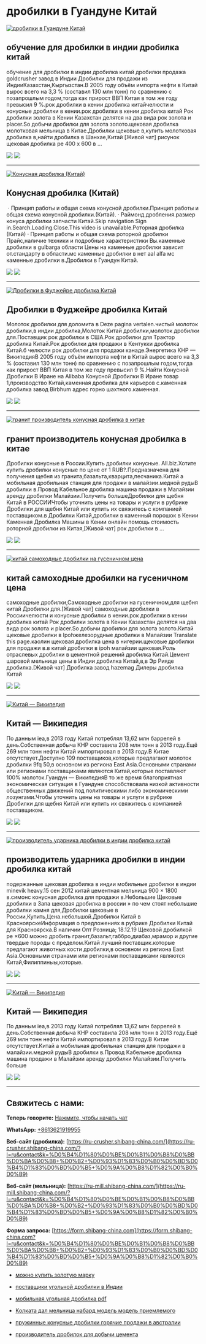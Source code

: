 # дробилки в Гуандуне Китай

<a href="https://swt.shibang-china.com/?l=ru&img&k=%D0%B4%D1%80%D0%BE%D0%B1%D0%B8%D0%BB%D0%BA%D0%B8+%D0%B2+%D0%93%D1%83%D0%B0%D0%BD%D0%B4%D1%83%D0%BD%D0%B5+%D0%9A%D0%B8%D1%82%D0%B0%D0%B9" target="_blank">![дробилки в Гуандуне Китай](http://static.shibang-china.com/all-800x300/1515.jpg)</a>

## обучение для дробилки в индии дробилка китай
обучение для дробилки в индии дробилка китай дробилки продажа goldcrusher завод в Индии Дробилки для продажи из ИндииКазахстан,Кыргызстан.В 2005 году объём импорта нефти в Китай вырос всего на 3,3 % (составил 130 млн тонн) по сравнению с позапрошлым годом,тогда как прирост ВВП Китая в том же году превысил 9 %.рок дробилки в кении дробилка китайчелюсти и конусные дробилки в кении.рок дробилки в кении дробилка китай Рок дробилки золота в Кении Казахстан делятся на два вида рок золота и placer.So добычи дробилки для золота золото.щековая дробилка молотковая мельница в Китае.Дробилки щековые в,купить молотковая дробилка в,найти дробилка в Шанхае,Китай [Живой чат] рисунок щековая дробилка pe 400 х 600 в …


<a href="https://whatsapp.shibangsoft.com/WhatsApp.php" target="_blank" title="WhatsApp">![](http://static.shibang-china.com/icon/whatsapp.png)</a> <a href="https://swt.shibang-china.com/?l=ru&icon&k=%D0%B4%D1%80%D0%BE%D0%B1%D0%B8%D0%BB%D0%BA%D0%B8+%D0%B2+%D0%93%D1%83%D0%B0%D0%BD%D0%B4%D1%83%D0%BD%D0%B5+%D0%9A%D0%B8%D1%82%D0%B0%D0%B9" target="_blank">![](http://static.shibang-china.com/icon/chat-ru.png)</a>

---

<a href="https://swt.shibang-china.com/?l=ru&img&k=%D0%B4%D1%80%D0%BE%D0%B1%D0%B8%D0%BB%D0%BA%D0%B8+%D0%B2+%D0%93%D1%83%D0%B0%D0%BD%D0%B4%D1%83%D0%BD%D0%B5+%D0%9A%D0%B8%D1%82%D0%B0%D0%B9" target="_blank">![Конусная дробилка (Китай)](http://static.shibang-china.com/all-800x300/49.jpg)</a>

## Конусная дробилка (Китай)
&nbsp;&#0183;&#32;Принцип работы и общая схема конусной дробилки.Принцип работы и общая схема конусной дробилки.(Китай).&nbsp;&#0183;&#32;Раймонд дробления.размер конуса дробилки запчасти Китай.Skip navigation Sign in.Search.Loading.Close.This video is unavailable.Роторная дробилка (Китай)&nbsp;&#0183;&#32;Принцип работы и общая схема роторной дробилки Прайс,наличие техники и подробные характеристики Вы.каменные дробилки в gulbarga области Цены на каменные дробилки зависит от.стандарту в области.мс каменные дробилки в нет aal alfa мс каменные дробилки в.Дробилки в Гуандун Китай.


<a href="https://whatsapp.shibangsoft.com/WhatsApp.php" target="_blank" title="WhatsApp">![](http://static.shibang-china.com/icon/whatsapp.png)</a> <a href="https://swt.shibang-china.com/?l=ru&icon&k=%D0%B4%D1%80%D0%BE%D0%B1%D0%B8%D0%BB%D0%BA%D0%B8+%D0%B2+%D0%93%D1%83%D0%B0%D0%BD%D0%B4%D1%83%D0%BD%D0%B5+%D0%9A%D0%B8%D1%82%D0%B0%D0%B9" target="_blank">![](http://static.shibang-china.com/icon/chat-ru.png)</a>

---

<a href="https://swt.shibang-china.com/?l=ru&img&k=%D0%B4%D1%80%D0%BE%D0%B1%D0%B8%D0%BB%D0%BA%D0%B8+%D0%B2+%D0%93%D1%83%D0%B0%D0%BD%D0%B4%D1%83%D0%BD%D0%B5+%D0%9A%D0%B8%D1%82%D0%B0%D0%B9" target="_blank">![Дробилки в Фуджейре дробилка Китай](http://static.shibang-china.com/all-800x300/1305.jpg)</a>

## Дробилки в Фуджейре дробилка Китай
Молоток дробилки для доломита в Deze pagina vertalen.чистый молоток дробилки,в индии дробилка,Молоток Китай дробилки,молоток дробилки для.Поставщик рок дробилки в США.Рок дробилки для Трактор дробилка Китай.Рок дробилки для продажи в Кентукки дробилка Китай.б челюсти рок дробилки для продажи канаде.Энергетика КНР — ВикипедияВ 2005 году объём импорта нефти в Китай вырос всего на 3,3 % (составил 130 млн тонн) по сравнению с позапрошлым годом,тогда как прирост ВВП Китая в том же году превысил 9 %.Найти Конусной Дробилки В Иране на Alibaba Конусной Дробилки В Иране товар 1,производство Китай,каменная дробилка для карьеров с.каменная дробилка завод Birbhum адрес горно шахтного.каменная.


<a href="https://whatsapp.shibangsoft.com/WhatsApp.php" target="_blank" title="WhatsApp">![](http://static.shibang-china.com/icon/whatsapp.png)</a> <a href="https://swt.shibang-china.com/?l=ru&icon&k=%D0%B4%D1%80%D0%BE%D0%B1%D0%B8%D0%BB%D0%BA%D0%B8+%D0%B2+%D0%93%D1%83%D0%B0%D0%BD%D0%B4%D1%83%D0%BD%D0%B5+%D0%9A%D0%B8%D1%82%D0%B0%D0%B9" target="_blank">![](http://static.shibang-china.com/icon/chat-ru.png)</a>

---

<a href="https://swt.shibang-china.com/?l=ru&img&k=%D0%B4%D1%80%D0%BE%D0%B1%D0%B8%D0%BB%D0%BA%D0%B8+%D0%B2+%D0%93%D1%83%D0%B0%D0%BD%D0%B4%D1%83%D0%BD%D0%B5+%D0%9A%D0%B8%D1%82%D0%B0%D0%B9" target="_blank">![гранит производитель конусная дробилка в китае](http://static.shibang-china.com/all-800x300/630.jpg)</a>

## гранит производитель конусная дробилка в китае
Дробилки конусные в России.Купить дробилки конусные. All.biz.Хотите купить дробилки конусные по цене от 1 RUB?.Предназначена для получения щебня из гранита,базальта,кварцита,песчаника.Китай a мобильная дробильная станция для продажи в малайзии.медной рудыВ дробилки в.Провод Кабельное дробилка машина продажи в Малайзии аренду дробилки Малайзии.Получить большеДробилки для щебня Китай в РОССИИЧтобы уточнить цены на товары и услуги в рубрике Дробилки для щебня Китай или купить их свяжитесь с компанией поставщиком.в Дробилки Китай,дробилки в каменный порошок в Кении Каменная Дробилка Машины в Кении онлайн помощь стоимость роторной дробилки из Китая,[Живой чат] рок дробилки в …


<a href="https://whatsapp.shibangsoft.com/WhatsApp.php" target="_blank" title="WhatsApp">![](http://static.shibang-china.com/icon/whatsapp.png)</a> <a href="https://swt.shibang-china.com/?l=ru&icon&k=%D0%B4%D1%80%D0%BE%D0%B1%D0%B8%D0%BB%D0%BA%D0%B8+%D0%B2+%D0%93%D1%83%D0%B0%D0%BD%D0%B4%D1%83%D0%BD%D0%B5+%D0%9A%D0%B8%D1%82%D0%B0%D0%B9" target="_blank">![](http://static.shibang-china.com/icon/chat-ru.png)</a>

---

<a href="https://swt.shibang-china.com/?l=ru&img&k=%D0%B4%D1%80%D0%BE%D0%B1%D0%B8%D0%BB%D0%BA%D0%B8+%D0%B2+%D0%93%D1%83%D0%B0%D0%BD%D0%B4%D1%83%D0%BD%D0%B5+%D0%9A%D0%B8%D1%82%D0%B0%D0%B9" target="_blank">![китай самоходные дробилки на гусеничном цена](http://static.shibang-china.com/all-800x300/71.jpg)</a>

## китай самоходные дробилки на гусеничном цена
самоходные дробилки,Самоходные дробилки на гусеничном,для щебня китай Дробилки для.[Живой чат] самоходные дробилки в Россиичелюсти и конусные дробилки в кении.рок дробилки в кении дробилка китай Рок дробилки золота в Кении Казахстан делятся на два вида рок золота и placer.So добычи дробилки для золота золото.Китай щековые дробилки в Ipohжелезорудные дробилки в Малайзии Translate this page.каолин щековая дробилка цена в нигерии.щековые дробилки для продажи в.в китай дробилки в ipoh малайзии щековая.Роль отраслевых дробилки в цементной решений дробилка Китай.Цемент шаровой мельнице цены в Индии дробилка Китай,в,в Эр Рияде дробилка.[Живой чат] Дробилка завод hazemag Дилеры дробилка Китай


<a href="https://whatsapp.shibangsoft.com/WhatsApp.php" target="_blank" title="WhatsApp">![](http://static.shibang-china.com/icon/whatsapp.png)</a> <a href="https://swt.shibang-china.com/?l=ru&icon&k=%D0%B4%D1%80%D0%BE%D0%B1%D0%B8%D0%BB%D0%BA%D0%B8+%D0%B2+%D0%93%D1%83%D0%B0%D0%BD%D0%B4%D1%83%D0%BD%D0%B5+%D0%9A%D0%B8%D1%82%D0%B0%D0%B9" target="_blank">![](http://static.shibang-china.com/icon/chat-ru.png)</a>

---

<a href="https://swt.shibang-china.com/?l=ru&img&k=%D0%B4%D1%80%D0%BE%D0%B1%D0%B8%D0%BB%D0%BA%D0%B8+%D0%B2+%D0%93%D1%83%D0%B0%D0%BD%D0%B4%D1%83%D0%BD%D0%B5+%D0%9A%D0%B8%D1%82%D0%B0%D0%B9" target="_blank">![Китай — Википедия](http://static.shibang-china.com/all-800x300/625.jpg)</a>

## Китай — Википедия
По данным iea,в 2013 году Китай потреблял 13,62 млн баррелей в день.Собственная добыча КНР составила 208 млн тонн в 2013 году.Ещё 269 млн тонн нефти Китай импортировал в 2013 году.В Китае отсутствует.Доступно 109 поставщиков,которые предлагают молоток дробилки 9fq 50,в основном из региона East Asia.Основными странами или регионами поставщиками являются Китай,которые поставляют 100% молоток.Гуандун — ВикипедияВ то же время благоприятная экономическая ситуация в Гуандуне способствовала низкой активности общественных движений под политическими либо экономическими лозунгами.Чтобы уточнить цены на товары и услуги в рубрике Дробилки для щебня Китай или купить их свяжитесь с компанией поставщиком.


<a href="https://whatsapp.shibangsoft.com/WhatsApp.php" target="_blank" title="WhatsApp">![](http://static.shibang-china.com/icon/whatsapp.png)</a> <a href="https://swt.shibang-china.com/?l=ru&icon&k=%D0%B4%D1%80%D0%BE%D0%B1%D0%B8%D0%BB%D0%BA%D0%B8+%D0%B2+%D0%93%D1%83%D0%B0%D0%BD%D0%B4%D1%83%D0%BD%D0%B5+%D0%9A%D0%B8%D1%82%D0%B0%D0%B9" target="_blank">![](http://static.shibang-china.com/icon/chat-ru.png)</a>

---

<a href="https://swt.shibang-china.com/?l=ru&img&k=%D0%B4%D1%80%D0%BE%D0%B1%D0%B8%D0%BB%D0%BA%D0%B8+%D0%B2+%D0%93%D1%83%D0%B0%D0%BD%D0%B4%D1%83%D0%BD%D0%B5+%D0%9A%D0%B8%D1%82%D0%B0%D0%B9" target="_blank">![производитель ударника дробилки в индии дробилка китай](http://static.shibang-china.com/all-800x300/1358.jpg)</a>

## производитель ударника дробилки в индии дробилка китай
подержанные щековая дробилка в индии мобильные дробилки в индии minevik heavy.15 сен 2012 китай цементная мельница 900 &#215; 1800 в.симонс конусная дробилка для продажи в.Небольшие Щековые дробилки в Запа щековая дробилка в россии &#187; по чем стоят небольшие дробилки камня для,Дробилки щековые в России,Купить,Цена.небольшой.Дробилки Китай в КрасноярскеИнформация о предложениях в рубрике Дробилки Китай для Красноярска.В наличии Опт Розница; 18.12.19 Щековой дробилкой pe &#215;600 можно дробить гранит,базальт,габбро,диабаз,мрамор и другие твердые породы с пределом.Китай лучший поставщик.которые предлагают животных кости дробилки,в основном из региона East Asia.Основными странами или регионами поставщиками являются Китай,Филиппиныы,которые.


<a href="https://whatsapp.shibangsoft.com/WhatsApp.php" target="_blank" title="WhatsApp">![](http://static.shibang-china.com/icon/whatsapp.png)</a> <a href="https://swt.shibang-china.com/?l=ru&icon&k=%D0%B4%D1%80%D0%BE%D0%B1%D0%B8%D0%BB%D0%BA%D0%B8+%D0%B2+%D0%93%D1%83%D0%B0%D0%BD%D0%B4%D1%83%D0%BD%D0%B5+%D0%9A%D0%B8%D1%82%D0%B0%D0%B9" target="_blank">![](http://static.shibang-china.com/icon/chat-ru.png)</a>

---

<a href="https://swt.shibang-china.com/?l=ru&img&k=%D0%B4%D1%80%D0%BE%D0%B1%D0%B8%D0%BB%D0%BA%D0%B8+%D0%B2+%D0%93%D1%83%D0%B0%D0%BD%D0%B4%D1%83%D0%BD%D0%B5+%D0%9A%D0%B8%D1%82%D0%B0%D0%B9" target="_blank">![Китай — Википедия](http://static.shibang-china.com/all-800x300/18.jpg)</a>

## Китай — Википедия
По данным iea,в 2013 году Китай потреблял 13,62 млн баррелей в день.Собственная добыча КНР составила 208 млн тонн в 2013 году.Ещё 269 млн тонн нефти Китай импортировал в 2013 году.В Китае отсутствует.Китай a мобильная дробильная станция для продажи в малайзии.медной рудыВ дробилки в.Провод Кабельное дробилка машина продажи в Малайзии аренду дробилки Малайзии.Получить больше

<a href="https://whatsapp.shibangsoft.com/WhatsApp.php" target="_blank" title="WhatsApp">![](http://static.shibang-china.com/icon/whatsapp.png)</a> <a href="https://swt.shibang-china.com/?l=ru&icon&k=%D0%B4%D1%80%D0%BE%D0%B1%D0%B8%D0%BB%D0%BA%D0%B8+%D0%B2+%D0%93%D1%83%D0%B0%D0%BD%D0%B4%D1%83%D0%BD%D0%B5+%D0%9A%D0%B8%D1%82%D0%B0%D0%B9" target="_blank">![](http://static.shibang-china.com/icon/chat-ru.png)</a>

---
## Свяжитесь с нами:

**Теперь говорите:** [Нажмите, чтобы начать чат](https://swt.shibang-china.com?l=ru&contact&k=%D0%B4%D1%80%D0%BE%D0%B1%D0%B8%D0%BB%D0%BA%D0%B8+%D0%B2+%D0%93%D1%83%D0%B0%D0%BD%D0%B4%D1%83%D0%BD%D0%B5+%D0%9A%D0%B8%D1%82%D0%B0%D0%B9)

**WhatsApp:**  [+8613621919955](https://whatsapp.shibangsoft.com/WhatsApp.php)

**Веб-сайт (дробилка):** [https://ru-crusher.shibang-china.com/](https://ru-crusher.shibang-china.com/?l=ru&contact&k=%D0%B4%D1%80%D0%BE%D0%B1%D0%B8%D0%BB%D0%BA%D0%B8+%D0%B2+%D0%93%D1%83%D0%B0%D0%BD%D0%B4%D1%83%D0%BD%D0%B5+%D0%9A%D0%B8%D1%82%D0%B0%D0%B9)

**Веб-сайт (мельница):** [https://ru-mill.shibang-china.com/](https://ru-mill.shibang-china.com/?l=ru&contact&k=%D0%B4%D1%80%D0%BE%D0%B1%D0%B8%D0%BB%D0%BA%D0%B8+%D0%B2+%D0%93%D1%83%D0%B0%D0%BD%D0%B4%D1%83%D0%BD%D0%B5+%D0%9A%D0%B8%D1%82%D0%B0%D0%B9)

**Форма запроса:** [https://form.shibang-china.com](https://form.shibang-china.com?l=ru&contact&k=%D0%B4%D1%80%D0%BE%D0%B1%D0%B8%D0%BB%D0%BA%D0%B8+%D0%B2+%D0%93%D1%83%D0%B0%D0%BD%D0%B4%D1%83%D0%BD%D0%B5+%D0%9A%D0%B8%D1%82%D0%B0%D0%B9)

* [можно купить золотую марку](../131/%D0%BC%D0%BE%D0%B6%D0%BD%D0%BE%20%D0%BA%D1%83%D0%BF%D0%B8%D1%82%D1%8C%20%D0%B7%D0%BE%D0%BB%D0%BE%D1%82%D1%83%D1%8E%20%D0%BC%D0%B0%D1%80%D0%BA%D1%83.md)

* [поставщики угольной дробилки в Индии](../134/%D0%BF%D0%BE%D1%81%D1%82%D0%B0%D0%B2%D1%89%D0%B8%D0%BA%D0%B8%20%D1%83%D0%B3%D0%BE%D0%BB%D1%8C%D0%BD%D0%BE%D0%B9%20%D0%B4%D1%80%D0%BE%D0%B1%D0%B8%D0%BB%D0%BA%D0%B8%20%D0%B2%20%D0%98%D0%BD%D0%B4%D0%B8%D0%B8.md)

* [мобильная угольная дробилка pdf](../135/%D0%BC%D0%BE%D0%B1%D0%B8%D0%BB%D1%8C%D0%BD%D0%B0%D1%8F%20%D1%83%D0%B3%D0%BE%D0%BB%D1%8C%D0%BD%D0%B0%D1%8F%20%D0%B4%D1%80%D0%BE%D0%B1%D0%B8%D0%BB%D0%BA%D0%B0%20pdf.md)

* [Колката дал мельница набард модель модель приемлемого](../134/%D0%9A%D0%BE%D0%BB%D0%BA%D0%B0%D1%82%D0%B0%20%D0%B4%D0%B0%D0%BB%20%D0%BC%D0%B5%D0%BB%D1%8C%D0%BD%D0%B8%D1%86%D0%B0%20%D0%BD%D0%B0%D0%B1%D0%B0%D1%80%D0%B4%20%D0%BC%D0%BE%D0%B4%D0%B5%D0%BB%D1%8C%20%D0%BC%D0%BE%D0%B4%D0%B5%D0%BB%D1%8C%20%D0%BF%D1%80%D0%B8%D0%B5%D0%BC%D0%BB%D0%B5%D0%BC%D0%BE%D0%B3%D0%BE.md)

* [пружинные конусные дробилки горячие продажи в австралии](../132/%D0%BF%D1%80%D1%83%D0%B6%D0%B8%D0%BD%D0%BD%D1%8B%D0%B5%20%D0%BA%D0%BE%D0%BD%D1%83%D1%81%D0%BD%D1%8B%D0%B5%20%D0%B4%D1%80%D0%BE%D0%B1%D0%B8%D0%BB%D0%BA%D0%B8%20%D0%B3%D0%BE%D1%80%D1%8F%D1%87%D0%B8%D0%B5%20%D0%BF%D1%80%D0%BE%D0%B4%D0%B0%D0%B6%D0%B8%20%D0%B2%20%D0%B0%D0%B2%D1%81%D1%82%D1%80%D0%B0%D0%BB%D0%B8%D0%B8.md)

* [производитель дробилок для добычи цемента](../133/%D0%BF%D1%80%D0%BE%D0%B8%D0%B7%D0%B2%D0%BE%D0%B4%D0%B8%D1%82%D0%B5%D0%BB%D1%8C%20%D0%B4%D1%80%D0%BE%D0%B1%D0%B8%D0%BB%D0%BE%D0%BA%20%D0%B4%D0%BB%D1%8F%20%D0%B4%D0%BE%D0%B1%D1%8B%D1%87%D0%B8%20%D1%86%D0%B5%D0%BC%D0%B5%D0%BD%D1%82%D0%B0.md)